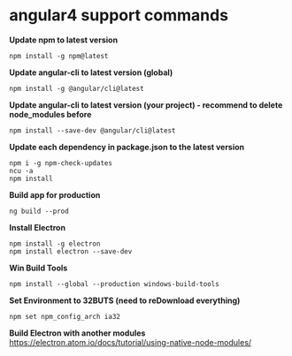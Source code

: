 # angular4 support commands

**Update npm to latest version**
```
npm install -g npm@latest
```


**Update angular-cli to latest version (global)**
```
npm install -g @angular/cli@latest
```

**Update angular-cli to latest version (your project) - recommend to delete node_modules before**
```
npm install --save-dev @angular/cli@latest
```

**Update each dependency in package.json to the latest version**
```
npm i -g npm-check-updates
ncu -a
npm install
```

**Build app for production**
```
ng build --prod
```

**Install Electron**
```
npm install -g electron
npm install electron --save-dev
```

**Win Build Tools**
```
npm install --global --production windows-build-tools
```

**Set Environment to 32BUTS (need to reDownload everything)**
```
npm set npm_config_arch ia32
```

**Build Electron with another modules**
https://electron.atom.io/docs/tutorial/using-native-node-modules/

